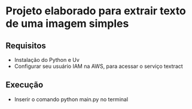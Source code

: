 # Projeto elaborado para extrair texto de uma imagem simples

## Requisitos

- Instalação do Python e Uv
- Configurar seu usuário IAM na AWS, para acessar o serviço textract

## Execução

- Inserir o comando python main.py no terminal